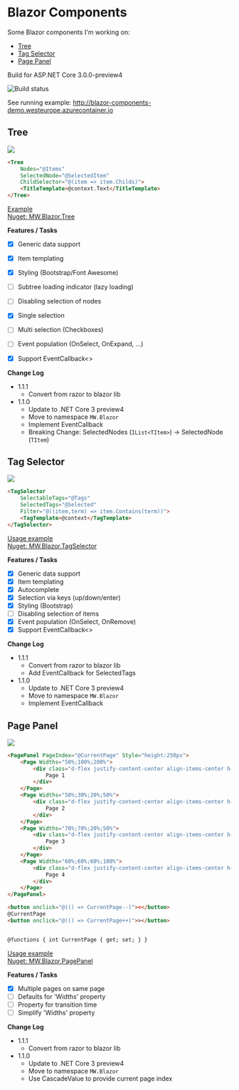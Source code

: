 # Blazor Components

Some Blazor components I'm working on:
- [Tree](#tree)
- [Tag Selector](#tagselector)
- [Page Panel](#pagepanel)

Build for ASP.NET Core 3.0.0-preview4

![Build status](https://hdsonix.visualstudio.com/Blazor%20Components/_apis/build/status/Blazor%20Components-ASP.NET%20Core-CI)


See running example: http://blazor-components-demo.westeurope.azurecontainer.io

## <a name="tree"></a>Tree

![](https://raw.githubusercontent.com/mwinkler/Blazor.Components/master/doc/tree.png)

```html
<Tree 
    Nodes="@Items" 
    SelectedNode="@SelectedItem" 
    ChildSelector="@(item => item.Childs)">
    <TitleTemplate>@context.Text</TitleTemplate>
</Tree>
```

[Example](https://github.com/mwinkler/Blazor.Components/blob/master/example/ComponentsDemo/Pages/TreeSample.razor)  
[Nuget: MW.Blazor.Tree](https://www.nuget.org/packages/MW.Blazor.Tree/)

**Features / Tasks**
- [x] Generic data support
- [x] Item templating
- [x] Styling (Bootstrap/Font Awesome)
- [ ] Subtree loading indicator (lazy loading)
- [ ] Disabling selection of nodes
- [x] Single selection
- [ ] Multi selection (Checkboxes)
- [ ] Event population (OnSelect, OnExpand, ...)
- [x] Support EventCallback<>


**Change Log**
- 1.1.1
  - Convert from razor to blazor lib
- 1.1.0
  - Update to .NET Core 3 preview4
  - Move to namespace ```MW.Blazor```
  - Implement EventCallback
  - Breaking Change: SelectedNodes (```IList<TItem>```) -> SelectedNode (```TItem```)

## <a name="tagselector"></a>Tag Selector

![](https://raw.githubusercontent.com/mwinkler/Blazor.Components/master/doc/tag-selector.gif)

```html
<TagSelector 
    SelectableTags="@Tags" 
    SelectedTags="@Selected" 
    Filter="@((item,term) => item.Contains(term))">
    <TagTemplate>@context</TagTemplate>
</TagSelector>
```

[Usage example](https://github.com/mwinkler/Blazor.Components/blob/master/example/ComponentsDemo/Pages/TagSelectorSample.razor)  
[Nuget: MW.Blazor.TagSelector](https://www.nuget.org/packages/MW.Blazor.TagSelector/)

**Features / Tasks**
- [x] Generic data support
- [x] Item templating
- [x] Autocomplete
- [x] Selection via keys (up/down/enter)
- [x] Styling (Bootstrap)
- [ ] Disabling selection of items
- [x] Event population (OnSelect, OnRemove)
- [x] Support EventCallback<>

**Change Log**
- 1.1.1
  - Convert from razor to blazor lib
  - Add EventCallback for SelectedTags
- 1.1.0
  - Update to .NET Core 3 preview4
  - Move to namespace ```MW.Blazor```
  - Implement EventCallback

## <a name="pagepanel"></a>Page Panel

![](https://raw.githubusercontent.com/mwinkler/Blazor.Components/master/doc/page-panel.gif)

```html
<PagePanel PageIndex="@CurrentPage" Style="height:250px">
    <Page Widths="50%;100%;200%">
        <div class="d-flex justify-content-center align-items-center h-100 text-white h4" style="background:#00ff90">
            Page 1
        </div>
    </Page>
    <Page Widths="50%;30%;20%;50%">
        <div class="d-flex justify-content-center align-items-center h-100 text-white h4" style="background:#1596c7">
            Page 2
        </div>
    </Page>
    <Page Widths="70%;70%;20%;50%">
        <div class="d-flex justify-content-center align-items-center h-100 text-white h4" style="background:#b823be">
            Page 3
        </div>
    </Page>
    <Page Widths="60%;60%;60%;100%">
        <div class="d-flex justify-content-center align-items-center h-100 text-white h4" style="background:#ff6a00">
            Page 4
        </div>
    </Page>
</PagePanel>

<button onclick="@(() => CurrentPage--)"><</button>
@CurrentPage
<button onclick="@(() => CurrentPage++)">></button>


@functions { int CurrentPage { get; set; } }
```

[Usage example](https://github.com/mwinkler/Blazor.Components/blob/master/example/ComponentsDemo/Pages/PagePanelSample.razor)  
[Nuget: MW.Blazor.PagePanel](https://www.nuget.org/packages/MW.Blazor.PagePanel/)

**Features / Tasks**
- [x] Multiple pages on same page
- [ ] Defaults for 'Widths' property
- [ ] Property for transition time
- [ ] Simplify 'Widths' property

**Change Log**
- 1.1.1
  - Convert from razor to blazor lib
- 1.1.0
  - Update to .NET Core 3 preview4
  - Move to namespace ```MW.Blazor```
  - Use CascadeValue to provide current page index